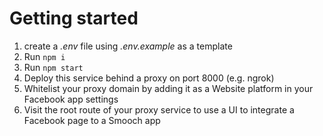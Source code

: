 # Getting started

1. create a _.env_ file using _.env.example_ as a template
2. Run `npm i`
3. Run `npm start`
4. Deploy this service behind a proxy on port 8000 (e.g. ngrok)
5. Whitelist your proxy domain by adding it as a Website platform in your Facebook app settings
6. Visit the root route of your proxy service to use a UI to integrate a Facebook page to a Smooch app
